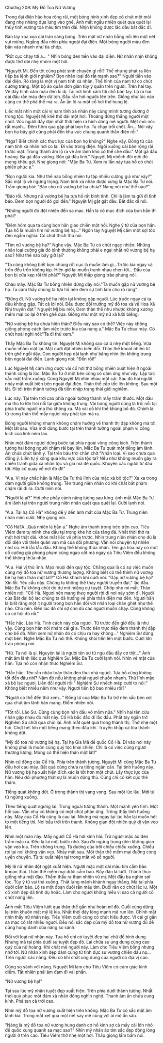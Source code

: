 




Chương 209: Mỹ Đỗ Toa Nữ Vương


Trong đại điện hào hoa rộng rãi, một bóng hình xinh đẹp có chút mệt mỏi đang nhẹ nhàng dựa lưng vào ghế. Ánh mắt ngẫu nhiên quét qua quét lại thủy tinh vương tọa màu tím trên đài. Nhịn không được lắc đầu bất đắc dĩ.

Bàn tay xoa xoa cái trán sáng bóng. Trên mặt nữ nhân bỗng nổi lên một nét vui mừng. Ngẩng đầu nhìn phía ngoài đại điện. Một bóng người màu đen bắn vào nhanh như tia chớp.

"Rốt cục chạy tới a... " Nhìn bóng đen tiến vào đại điện. Nữ nhân nhịn không được thở dài nhẹ nhõm một hơi.

"Nguyệt Mị. Đến tột cùng phát sinh chuyện gì rồi? Thế nhưng phát ra liên tiếp ba lệnh giới nghiêm? Bọn nhân loại đó rất mạnh sao?" Người tiến vào đại điện. Rõ ràng là một vị nam tính xà nhân. Thể hình của nam tử có chút cường tráng. Một bộ áo quần đơn giản tùy ý quấn trên người. Trên hai tay. Vẽ đầy hình xăm màu đen kì dị. Tại nơi hình xăm tới chỗ bàn tay. Lộ ra hai cái đầu rắn màu đen dữ tợn. Đầu rắn hơi ngước lên trên. Giống như lúc nào cũng có thể phá thể mà ra. Ẩn ẩn lộ ra một cỗ hơi thở hung lệ.

Liếc mắt nhìn một cái vị nam tính xà nhân này cùng mình tương đương ở trong tộc. Nguyệt Mị khẽ thở dài một hơi. Thoáng đứng thẳng người một chút. Vóc người đầy đặn nhất thời hiện ra hình dáng mê người. Mệt mỏi nói: rất mạnh... Đêm hôm qua gặp phải bọn họ. Ta chạy trối chết. Ân... Nói vậy bọn họ bây giờ cũng phải đến khu vực chung quanh thần điện rồi."

"Nga? Biết chính xác thực lực của bọn họ không?" Nghe vậy. Đồng tử của nam tính xà nhân hơi co lại. Đi vào trong điện. Ngồi xuống cái bàn rộng rãi trước mặt. Trong thanh âm lộ ra vẻ âm lãnh khó có thể che dấu." Một gã đấu hoàng. Ba gã đấu vương. Bốn gã đấu linh." Nguyệt Mị nhếch đôi môi đỏ mọng khêu gợi. Nhẹ giọng nói: "Mặc Ba Tư. Xem ra lần này tựa hồ có chút phiền phức a."

"Bọn người kia. Như thế nào bỗng nhiên tụ tập nhiều cường giả như vậy?" Sắc mặt lộ vẻ ngưng trọng. Nam tính xà nhân được xưng là Mặc Ba Tư nói. Trầm giọng hỏi: "Báo cho nữ vương bệ hạ chưa? Nàng nói như thế nào?"

"Báo rồi. Nhưng nữ vương bệ hạ tựa hồ rất bình tĩnh. Chỉ là làm ta gửi đi tình báo. Đem bọn người đó gọi đến." Nguyệt Mị gật gật đầu. Bất đắc dĩ nói.

"Những người đó đột nhiên đến sa mạc. Hẳn là có mục đích của bọn hắn thì phải?

"Đêm hôm qua ta cùng bọn hắn giao chiến một hồi. Nghe ý tứ của bọn hắn. Tựa hồ là muốn tìm nữ vương bệ hạ..." Ngón tay Nguyệt Mị cầm một sợi tóc đen ngắm nghía. Có chút thích thú nói.

"Tìm nữ vương bệ hạ?" Nghe vậy. Mặc Ba Tư có chút ngạc nhiên. Những nhân loại cường giả đó bình thường không phải e ngại nhất nữ vương bệ hạ sao? Như thế nào bây giờ lại?

"Ta cũng không biết bọn chúng rốt cục là muốn làm gì...Trước kia ngay cả trốn đều trốn không kịp. Hiện giờ lại muốn tranh nhau chen tới... Đầu của bọn bị cửa kẹp rồi thì phải?" Nguyệt Mị thấp giọng trào phúng nói.

Chau mày. Mặc Ba Tư bỗng nhiên đứng dậy nói:"Ta muốn gặp nữ vương bệ hạ. Ta cảm thấy chúng ta tựa hồ nên đem sự tình làm cho rõ ràng"

"Đừng đi. Nữ vương bệ hạ hiện tại không gặp người. Lúc trước ngay cả ta đều không gặp. Tất cả lời nói. Đều được đội trưởng mỹ đỗ toa xà vệ Hoa Xà Nhi truyền đạt." Nguyệt Mị bĩu môi, Đem thân thể nhu nhược không xương mềm mại co lại ở trên ghế dựa. Giống như một mỹ nữ xà lười biếng.

"Nữ vương bệ hạ chưa hiện thân? Điều này sao có thể? Việc này không giống phong cách làm việc trước kia của nàng a." Mặc Ba Tư chau mày. Có chút hoài nghi nói:"Ta đi thử xem."

Thấy Mặc Ba Tư không tin. Nguyệt Mị không sao cả ừ nhẹ một tiếng. Vừa muốn nhắm mặt lại. Mặt cười đột nhiên biến đổi. Thân thể khoát nhiên từ trên ghế ngồi dậy. Con người hẹp dài lạnh như băng nhìn lên không trung bên ngoài đại điện. Lạnh giọng nói: "Đến rồi!"

Lúc Nguyệt Mị cảm ứng được vài cổ hơi thở bỗng nhiên xuất hiện ở ngoài thành cũng là lúc. Mặc Ba Tư ở một bên cũng có cảm ứng như vậy. Lập tức sắc mặt trầm xuống. Cùng Nguyệt Mị nhìn nhau một cái. Sau đó hai người nháy mắt xuất hiện bên ngoài đại điện. Thân thể cấp tốc lên không. Sau một lát. Đi tới trên thành tường đã tiến nhập trạng thái giới nghiêm.

Lúc này. Tại trên trời cao phía ngoài tường thành mấy trăm thước. Một đầu ma thú to lớn trôi nổi tại giữa không trung. Vài bóng người cũng là trôi nổi tại phía trước người ma thú không xa. Mà vài cổ khí thế khủng bố đó. Chính là từ trong thân thể mấy người này phát tán mà ra.

Bóng người không nhanh không chậm hướng về thành thị đạp không mà tới. Một lát sau. Vừa mới dừng bước tại trên thành tường ngoài phạm vi công kích của lính ném lao.

Nhìn một đám người dừng bước tại phía ngoài vòng công kích. Trên thành tường hai bóng người chậm rãi bay lên. Mặc Ba Tư quát một tiếng âm lãnh. Ẩn chứa chút lãnh ý. Tại trên bầu trời chần chờ:"Nhân loại. Vì sao chưa qua đồng ý. Liền tự ý xông qua khu vực của tộc ta? Nếu như không muốn gây ra chiến tranh giữa xà nhân tộc và gia mã đế quốc. Khuyên các ngươi từ đâu tới. Hãy cứ quay về nơi đó đi!"

"A a. Vị này chắc hẳn là Mặc Ba Tư thủ lĩnh của mặc xà bộ tộc?" Xa xa trong đám người giữa không trung. Tên trung niên nhân có khí chất bất phàm chậm rãi đi ra. Cười mỉm nói.

"Người là ai?" Hơi phe phẩy cánh năng lượng sau lưng. ánh mắt Mặc Ba Tư âm lãnh tại trên người trung niên nhân quét qua quét lại. Cười lạnh nói.

"A a. Tại hạ Cổ Hà" không để ý đến ánh mắt của Mặc Ba Tư. Trung niên nhân mỉm cười. Nhẹ giọng nói.

"Cổ Hà?A...Quả nhiên là hắn a." Nghe âm thanh trong trẻo trên cao. Tiêu Viêm đem tự mình che dấu tại trong khe hở của tảng đá. Nhất thời thở ra một hơi thật dài. khóe mắt liếc về phía trước. Nhìn trung niên nhân cho dù là đối diện với thiên quân vạn mã của đối phương. Vẫn nói chuyện tự nhiên như cũ. Hơi lắc lắc đầu. Không thể không thừa nhận. Tên gia hỏa này có một cổ cường giả phong phạm cùng ngạo cốt mà ngay cả Tiêu Viêm đều không thể không thừa nhận.

"A a. Hai vị thủ lĩnh. Mạo muội đến quý tộc. Chẳng qua là có sự việc muốn cùng mỹ đỗ toa nữ vương thương lượng. Không biết có thể thỉnh nữ vương bệ hạ hiện thân một lát?" Cổ Hà khách khí cười nói. "Gặp nữ vương bệ hạ? Xin lỗi. Yêu cầu này. Chúng ta không thể thay ngươi truyền đạt." lắc đầu. Mặc Ba Tư không chút do dự mở miệng cự tuyệt. Chớp nhẹ mí mắt. Thản nhiên nói: "Cổ Hà. Ngươi nên mang theo người rời đi nơi này sớm đi. Người của Bát đại bộ lạc chúng ta đã hướng về phía thần điện mà đến. Ngươi hẳn là biết rằng một ít người trong bọn hắn đối với nhân loại chán ghét như thế nào. Cho nên. Đến lúc đó chỉ sợ cho dù các ngươi muốn chạy. Cũng không có cơ hội đó rồi."

"Hắc hắc. Lão Hà. Tính cách này của ngươi. Từ trước đến giờ đều là như vậy. Cùng bọn hắn nói nhảm cái gì a. Trước tiên trực tiếp đem thành thị đập cho bể đã. Nhìn xem nữ nhân đó có chịu ra hay không..." Nghiêm Sư đứng một bên. Nghe Mặc Ba Tư nói thế. Không khỏi tiến lên một bước. Cười lớn trào phúng nói.

"Hừ. Ta nói là ai. Nguyên lai là ngươi tên sư tử ngu đầu đầy cơ thịt..." Ánh mắt âm lãnh liếc qua Nghiêm Sư. Mặc Ba Tư cười lạnh nói. Nhìn vẻ mặt của hắn. Tựa hồ còn nhận thức Nghiêm Sư.

"Hắc hắc. Tên rắn nhão toàn thân đen thui nhà ngươi. Tựa hồ cũng không tốt đến đâu nhỉ? Năm đó nếu không phải ngươi chuồn nhanh. Thủ lĩnh mặc xà bộ lạc ngươi. Liền đổi người rồi!" Nghiêm Sư nhếch mép cười to nói:" Không biết nhiều năm như vậy. Ngươi tiến bộ bao nhiêu rồi?"

"Ngươi có thể đến thử xem..." Đồng tử của Mặc Ba Tư trở nên sắc bén xẹt qua chút âm lãnh hàn mang. Điềm nhiên nói.

"Tốt rồi. Lão Sư. Đừng cùng bọn hắn đấu võ mồm nữa." Nhìn hai tên cừu nhân gặp nhau đỏ mắt này. Cổ Hà bắc đắc dĩ lắc đầu. Phất tay ngăn trở Nghiêm Sư chửi qua chửi lại. Ánh mắt quét qua trong thành thị. Thở nhẹ một hơi. Chợt hét lớn một tiếng mang theo đấu khí. Truyền khắp cả tòa thành không dứt.

"Mỹ đỗ toa nữ vương bệ hạ. Tại hạ Gia Mã đế quốc Cổ Hà. Đi vào nơi này không phải là muốn cùng quý tộc khai chiến. Chỉ là có việc cùng ngươi thương lượng. Mong có thể hiện thân một lát!"

Nhìn cử động của Cổ Hà. Phía trên thành tường, Nguyệt Mị cùng Mặc Ba Tư đều hơi cau mày. Bất quá cũng chưa ra tiếng ngăn cản. Tại tình huống này. Nữ vương bệ hạ xuất hiện đích xác là tốt hơn một chút. Lấy thực lực của hắn. Nếu đối phương thật sự là muốn động thủ. Cũng chỉ có kết cục thê thảm.

Tiếng quát không dứt. Ở trong thành thị vang vọng. Sau một lúc lâu. Mới từ từ ngừng xuống.

Theo tiếng quát ngưng lại. Trong ngoài tường thành. Một mảnh yên tĩnh. Một hồi sau. Vẫn như cũ không có một chút phản ứng. Trông thấy tình huống này. Mày của Cổ Hà cũng là cau lại. Nhưng mà ngay tại lúc hắn lại muốn hét to một tiếng thì. Nơi bầu trời trên thành. Không gian đột nhiên quỷ dị vặn vẹo lên.

Nhìn một màn này. Mấy người Cổ Hà hơi kinh hãi. Trừ người mặc áo đen trầm mặc ra. Đều là lui một bước nhỏ. Sau đó ngưng trọng nhìn không gian vặn vẹo kia. Trên không trung. Tà dương của trời chiều chiếu xuống. Chiếu rọi tại nơi không vặn vẹo. Nháy mắt sau. Một thân thể mềm mại đường cong uyển chuyển. Từ từ xuất hiện tại trong mắt vô số người.

Mỹ lệ nữ nhân đột ngột xuất hiện. Người mặc một cái màu tím cẩm bào khoan thai. Thân thể mềm mại dưới cẩm bào. Đầy đặn lả lướt. Thành thục giống như mật đào. Thẩm thấu ra thản nhiên vũ mị. Một đầu ba nghìn sợi tóc. Tùy ý từ vai thả xuống. Thắt lưng mảnh khảnh ngay thẳng. Mà tại phía dưới cẩm bào. Lộ ra một đoạn đuôi rắn màu tím. Đuôi rắn có chút lắc lư. Một cổ xinh đẹp dã tính dụ hoặc. Làm cho người không hiểu vì sao cả người có chút nóng lên.

Ánh mắt Tiêu Viêm lướt qua thân thể gần như hoàn mĩ đó. Cuối cùng dừng lại trên khuôn mặt mỹ lệ kia. Nhất thời đáy lòng mạnh mẽ run lên. Chính mắt nhìn thấy nữ nhân này. Tiêu Viêm cuối cùng có chút hiểu được. Vì cái gì gần sa mạc có rất nhiều người. Đều nói sắc đẹp của mỹ đỗ toa nữ vương đủ để cùng hung danh của nàng so sánh.

Đối với loại nữ nhân này. Tựa hồ chỉ có tuyệt đẹp hai chữ để hình dung. Nhưng mà tại phía dưới sự tuyệt đẹp đó. Lại chứa sự ung dung cùng cao quý của nữ hoàng. Khí chất mê người này. Làm cho Tiêu Viêm bỗng nhưng nhớ tới. Nữ nhân xinh đẹp dám cùng tử tinh dực sư vương chiến đấu nọ... Trên người các nàng. Đều có khí chất ung dung của người có địa vị cao.

Cùng so sánh với nàng. Nguyệt Mị làm cho Tiêu Viêm có cảm giác kinh diễm. Tất nhiên phải ảm đạm đi vài phần.

"Nữ vương bệ hạ!"

Tại sau lúc mỹ nhân tuyệt đẹp xuất hiện. Trên phía dưới thành tường. Nhất thời quỳ phục một đám xà nhân đông nghìn nghịt. Thanh âm ẩn chứa cung kính. Phá tan cả trời cao.

Nhìn mỹ đỗ toa nữ vương xuất hiện trên không. Mặc Ba Tư có sắc mặt âm lãnh kia. Trong mắt xẹt qua một nét say mê cùng với ái mộ ẩn sâu.

"Nàng là mỹ đỗ toa nữ vương hung danh cơ hồ kinh sợ cả mấy cái lớn nhỏ đế quốc xung quanh sa mạc sao?" Nhìn mỹ nhân áo tím sắc đẹp động lòng người ở trên cao. Tiêu Viêm thở nhẹ một hơi. Thấp giọng lẩm bẩm nói.





